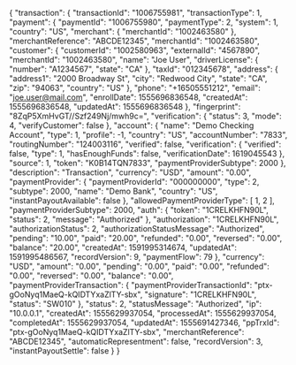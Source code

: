 {
  "transaction": {
    "transactionId": "1006755981",
    "transactionType": 1,
    "payment": {
      "paymentId": "1006755980",
      "paymentType": 2,
      "system": 1,
      "country": "US",
      "merchant": {
        "merchantId": "1002463580"
      },
      "merchantReference": "ABCDE12345",
      "merchantId": "1002463580",
      "customer": {
        "customerId": "1002580963",
        "externalId": "4567890",
        "merchantId": "1002463580",
        "name": "Joe User",
        "driverLicense": {
          "number": "A1234567",
          "state": "CA"
        },
        "taxId": "012345678",
        "address": {
          "address1": "2000 Broadway St",
          "city": "Redwood City",
          "state": "CA",
          "zip": "94063",
          "country": "US"
        },
        "phone": "+16505551212",
        "email": "joe.user@mail.com",
        "enrollDate": 1555696836548,
        "createdAt": 1555696836548,
        "updatedAt": 1555696836548
      },
      "fingerprint": "8ZqP5XmHvGT//Szf249Nj/mwh9c=",
      "verification": {
        "status": 3,
        "mode": 4,
        "verifyCustomer": false
      },
      "account": {
        "name": "Demo Checking Account",
        "type": 1,
        "profile": -1,
        "country": "US",
        "accountNumber": "7833",
        "routingNumber": "124003116",
        "verified": false,
        "verification": {
          "verified": false,
          "type": 1,
          "hasEnoughFunds": false,
          "verificationDate": 1619045543
        },
        "source": 1,
        "token": "K0B14TQN7833",
        "paymentProviderSubtype": 2000
      },
      "description": "Transaction",
      "currency": "USD",
      "amount": "0.00",
      "paymentProvider": {
        "paymentProviderId": "000000000",
        "type": 2,
        "subtype": 2000,
        "name": "Demo Bank",
        "country": "US",
        "instantPayoutAvailable": false
      },
      "allowedPaymentProviderType": [
        1,
        2
      ],
      "paymentProviderSubtype": 2000,
      "auth": {
        "token": "1CRELKHFN90L",
        "status": 2,
        "message": "Authorized"
      },
      "authorization": "1CRELKHFN90L",
      "authorizationStatus": 2,
      "authorizationStatusMessage": "Authorized",
      "pending": "10.00",
      "paid": "20.00",
      "refunded": "0.00",
      "reversed": "0.00",
      "balance": "20.00",
      "createdAt": 1591995314674,
      "updatedAt": 1591995486567,
      "recordVersion": 9,
      "paymentFlow": 79
    },
    "currency": "USD",
    "amount": "0.00",
    "pending": "0.00",
    "paid": "0.00",
    "refunded": "0.00",
    "reversed": "0.00",
    "balance": "0.00",
    "paymentProviderTransaction": {
      "paymentProviderTransactionId": "ptx-gOoNyq1MaeQ-kQIDTYxaZlTY-sbx",
      "signature": "1CRELKHFN90L",
      "status": "SW010"
    },
    "status": 2,
    "statusMessage": "Authorized",
    "ip": "10.0.0.1",
    "createdAt": 1555629937054,
    "processedAt": 1555629937054,
    "completedAt": 1555629937054,
    "updatedAt": 1555691427346,
    "ppTrxId": "ptx-gOoNyq1MaeQ-kQIDTYxaZlTY-sbx",
    "merchantReference": "ABCDE12345",
    "automaticRepresentment": false,
    "recordVersion": 3,
    "instantPayoutSettle": false
  }
}

<!-- Content after this section is automatically generated -->

